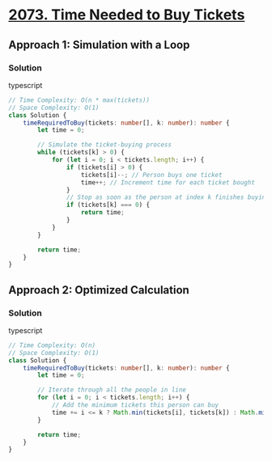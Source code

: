 # [2073. Time Needed to Buy Tickets](https://leetcode.com/problems/time-needed-to-buy-tickets/)

## Approach 1: Simulation with a Loop

### Solution
typescript
```typescript
// Time Complexity: O(n * max(tickets))
// Space Complexity: O(1)
class Solution {
    timeRequiredToBuy(tickets: number[], k: number): number {
        let time = 0;

        // Simulate the ticket-buying process
        while (tickets[k] > 0) {
            for (let i = 0; i < tickets.length; i++) {
                if (tickets[i] > 0) {
                    tickets[i]--; // Person buys one ticket
                    time++; // Increment time for each ticket bought
                }
                // Stop as soon as the person at index k finishes buying
                if (tickets[k] === 0) {
                    return time;
                }
            }
        }

        return time;
    }
}
```

## Approach 2: Optimized Calculation

### Solution
typescript
```typescript
// Time Complexity: O(n)
// Space Complexity: O(1)
class Solution {
    timeRequiredToBuy(tickets: number[], k: number): number {
        let time = 0;

        // Iterate through all the people in line
        for (let i = 0; i < tickets.length; i++) {
            // Add the minimum tickets this person can buy
            time += i <= k ? Math.min(tickets[i], tickets[k]) : Math.min(tickets[i], tickets[k] - 1);
        }

        return time;
    }
}
```

